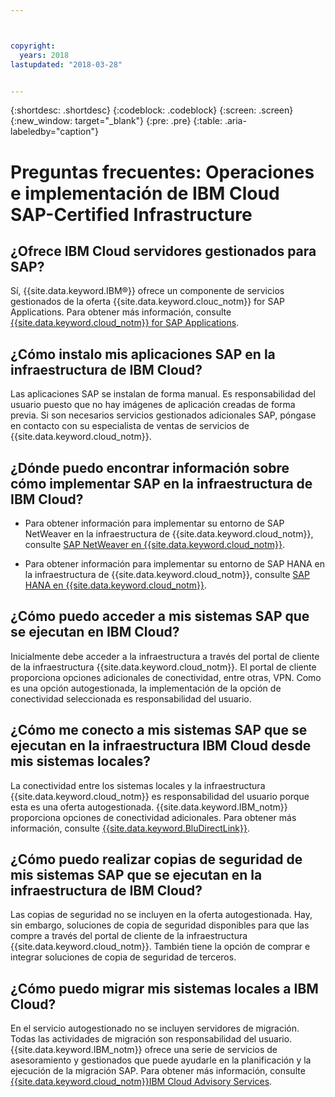 ```yaml
---



copyright:
  years: 2018
lastupdated: "2018-03-28"


---
```


{:shortdesc: .shortdesc}
{:codeblock: .codeblock}
{:screen: .screen}
{:new_window: target="_blank"}
{:pre: .pre}
{:table: .aria-labeledby="caption"}

# Preguntas frecuentes: Operaciones e implementación de IBM Cloud SAP-Certified Infrastructure 

## ¿Ofrece IBM Cloud servidores gestionados para SAP?

Sí, {{site.data.keyword.IBM&reg;}} ofrece un componente de servicios gestionados de la oferta {{site.data.keyword.clouc_notm}} for SAP Applications. Para obtener más información, consulte [{{site.data.keyword.cloud_notm}} for SAP Applications](https://www.ibm.com/cloud/sap/managed).

## ¿Cómo instalo mis aplicaciones SAP en la infraestructura de IBM Cloud?

Las aplicaciones SAP se instalan de forma manual. Es responsabilidad del usuario puesto que no hay imágenes de aplicación creadas de forma previa. Si son necesarios servicios gestionados adicionales SAP, póngase en contacto con su especialista de ventas de servicios de {{site.data.keyword.cloud_notm}}. 

## ¿Dónde puedo encontrar información sobre cómo implementar SAP en la infraestructura de IBM Cloud?

  * Para obtener información para implementar su entorno de SAP NetWeaver en la infraestructura de {{site.data.keyword.cloud_notm}}, consulte [SAP NetWeaver en {{site.data.keyword.cloud_notm}}](https://console.bluemix.net/docs/infrastructure/sap-netweaver/sap-index.html#getting-started). 
  
  * Para obtener información para implementar su entorno de SAP HANA en la infraestructura de {{site.data.keyword.cloud_notm}}, consulte [SAP HANA en {{site.data.keyword.cloud_notm}}](https://console.bluemix.net/docs/infrastructure/sap-hana/hana-index.html#getting-started). 
  
## ¿Cómo puedo acceder a mis sistemas SAP que se ejecutan en IBM Cloud?

Inicialmente debe acceder a la infraestructura a través del portal de cliente de la infraestructura {{site.data.keyword.cloud_notm}}. El portal de cliente proporciona opciones adicionales de conectividad, entre otras, VPN. Como es una opción autogestionada, la implementación de la opción de conectividad seleccionada es responsabilidad del usuario. 

## ¿Cómo me conecto a mis sistemas SAP que se ejecutan en la infraestructura IBM Cloud desde mis sistemas locales?

La conectividad entre los sistemas locales y la infraestructura {{site.data.keyword.cloud_notm}} es responsabilidad del usuario porque esta es una oferta autogestionada. {{site.data.keyword.IBM_notm}} proporciona opciones de conectividad adicionales. Para obtener más información, consulte [{{site.data.keyword.BluDirectLink}}](https://www.ibm.com/cloud/direct-link).

## ¿Cómo puedo realizar copias de seguridad de mis sistemas SAP que se ejecutan en la infraestructura de IBM Cloud?

Las copias de seguridad no se incluyen en la oferta autogestionada. Hay, sin embargo, soluciones de copia de seguridad disponibles para que las compre a través del portal de cliente de la infraestructura {{site.data.keyword.cloud_notm}}. También tiene la opción de comprar e integrar soluciones de copia de seguridad de terceros.

## ¿Cómo puedo migrar mis sistemas locales a IBM Cloud?

En el servicio autogestionado no se incluyen servidores de migración. Todas las actividades de migración son responsabilidad del usuario. {{site.data.keyword.IBM_notm}} ofrece una serie de servicios de asesoramiento y gestionados que puede ayudarle en la planificación y la ejecución de la migración SAP. Para obtener más información, consulte [{{site.data.keyword.cloud_notm}}IBM Cloud Advisory Services](https://ibm.com/us-en/marketplace/cloud-consulting-services). 
